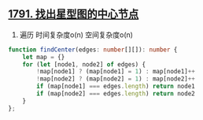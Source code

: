 ## [1791. 找出星型图的中心节点](https://leetcode-cn.com/problems/find-center-of-star-graph/)

1. 遍历 时间复杂度o(n) 空间复杂度o(n)
```ts
function findCenter(edges: number[][]): number {
    let map = {}
    for (let [node1, node2] of edges) {
        !map[node1] ? (map[node1] = 1) : map[node1]++
        !map[node2] ? (map[node2] = 1) : map[node2]++
        if (map[node1] === edges.length) return node1
        if (map[node2] === edges.length) return node2
    }
};
```